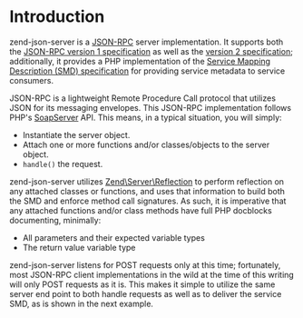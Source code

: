 # Introduction

zend-json-server is a [JSON-RPC](http://groups.google.com/group/json-rpc/) server implementation.
It supports both the [JSON-RPC version 1 specification](http://json-rpc.org/wiki/specification) as
well as the [version 2 specification](http://www.jsonrpc.org/specification); additionally, it
provides a PHP implementation of the [Service Mapping Description (SMD)
specification](http://www.jsonrpc.org/specification) for providing service metadata to service
consumers.

JSON-RPC is a lightweight Remote Procedure Call protocol that utilizes JSON for its messaging
envelopes. This JSON-RPC implementation follows PHP's
[SoapServer](http://www.php.net/manual/en/class.soapserver.php) API. This means, in a typical
situation, you will simply:

- Instantiate the server object.
- Attach one or more functions and/or classes/objects to the server object.
- `handle()` the request.

zend-json-server utilizes [Zend\Server\Reflection](https://docs.zendframework.com/zend-server/reflection/)
to perform reflection on any attached classes or functions, and uses that
information to build both the SMD and enforce method call signatures. As such,
it is imperative that any attached functions and/or class methods have full
PHP docblocks documenting, minimally:

- All parameters and their expected variable types
- The return value variable type

zend-json-server listens for POST requests only at this time; fortunately, most
JSON-RPC client implementations in the wild at the time of this writing will
only POST requests as it is. This makes it simple to utilize the same server
end point to both handle requests as well as to deliver the service SMD, as is
shown in the next example.
